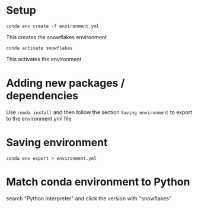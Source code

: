 # Setup
```
conda env create -f environment.yml
```

This creates the snowflakes environment

```
conda activate snowflakes
```

This activates the environment

# Adding new packages / dependencies
Use `conda install` and then follow the section `Saving environment` to export to the environment.yml file

# Saving environment
```
conda env export > environment.yml
```
# Match conda environment to Python
search "Python Interpreter" and click the version with "snowflakes"
